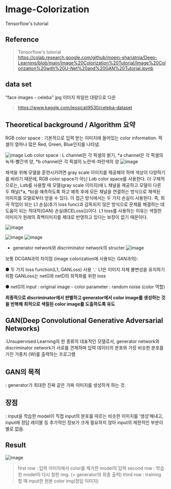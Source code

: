 # Image-Colorization
Tensorflow's tutorial

## Reference
> Tensorflow's tutorial
> https://colab.research.google.com/github/moein-shariatnia/Deep-Learning/blob/main/Image%20Colorization%20Tutorial/Image%20Colorization%20with%20U-Net%20and%20GAN%20Tutorial.ipynb

## data set
"face images - celeba" 
jpg 이미지 파일만 대량으로 다운
> https://www.kaggle.com/jessicali9530/celeba-dataset

## Theoretical background / Algorithm 요약
RGB color space : 기본적으로 입력 받는 이미지에 들어있는 color information.
                픽셀이 얼마나 많은 Red, Green, Blue인지를 나타냄.
 
 ![image](https://user-images.githubusercontent.com/73246476/153519975-87e93efe-ed1f-40dc-a7a4-ab0634354f18.png)
 L*a*b color space : L channel은 각 픽셀의 밝기, *a channel은 각 픽셀의 녹색-빨간색 양,
 *b channel은 각 픽셀의 노란색-파란색의 양
 ![image](https://user-images.githubusercontent.com/73246476/153520014-98eabdfc-0c36-4ab0-a1c7-2788833b87d7.png)

채색을 위해 모델을 훈련시키려면 gray scale 이미지를 제공해야 하며 색상이 다양하기를 바라기 때문에, RGB color space가 아닌 L*a*b color space를 사용한다.
더 구체적으로는, L*a*b를 사용할 때 모델(gray scale 이미지)에 L 채널을 제공하고 모델이 다른 두 채널(*a, *b)을 예측하도록 하고 예측 후에 모든 채널을 연결하는 방식으로 채색된 이미지를 모델로부터 얻을 수 있다.
이 접근 방식에서는 두 가지 손실이 사용된다. 즉, 회귀 작업이 되는 L1 손실(추가 loss func)과 감독되지 않은 방식으로 문제를 해결하는 데 도움이 되는 적대적(GAN) 손실(BCELoss())이다.
L1 loss를 사용하는 이유는 색칠한 이미지가 원래의 흑백이미지를 제대로 반영하고 있다는 보장이 없기 때문이다.

![image](https://user-images.githubusercontent.com/73246476/153520038-74663a7a-ea4b-4c66-8180-29d7d14776c2.png)

![image](https://user-images.githubusercontent.com/73246476/153519435-aacfb19a-f8f0-4219-8922-c98955f3eccf.png)
![image](https://user-images.githubusercontent.com/73246476/153519460-54d63d05-2126-4f92-ace2-990526183c52.png)

- generator network와 discriminator network의 structer
![image](https://user-images.githubusercontent.com/73246476/153519548-3798a61d-63b5-46d5-925f-82f3e747da8c.png)

보통 DCGAN과의 차이점 (image colorization에 사용되는 GAN과의):

● 두 가지 loss function(L1, GANLoss) 사용 
     ∵ L1은 이미지 자체 불변성을 유지하기 위함
         GANLoss는 netG와 netD의 
         최적화를 위한 loss

● netG의 input : original image - color 
    parameter :  random noise (color 역할)

**최종적으로 discriminator에서 판별하고 generator에서 color image를 생성하는 것을 반복해 최적으로 색칠된 color image를 도출하도록 유도**

## **GAN(Deep Convolutional Generative Adversarial Networks)**
:Unsupervised Learning의 한 종류의 대표적인 모델로서, generator network와 discriminator network가 서로를 견제하며 입력 데이터의 분포와 가장 비슷한 분포를 가진 가중치 (W)를 출력하는 프로그램
## **GAN의 목적**
: generator가 최대한 진짜 같은 가짜 이미지를 생성하게 하는 것.
## **장점**
: input을 학습한 model이 직접 input의 분포를 따르는 비슷한 이미지를 ‘생성’해내고, input에 정답 레이블 등 추가적인 정보가 크게 필요하지 않아 input의 제한적인 부분이 별로 없음.
## **Result**
![image](https://user-images.githubusercontent.com/73246476/153519714-6b2407ea-d43c-46b0-b741-2a4163c510e9.png)
> first row : 입력 이미지에서 color를 제거한 model의 입력
> second row : 학습한 model이 다시 칠한 img. (= generator의 최종 출력)
> third row : training 할 때 input한 원본 color img(정답 이미지)




